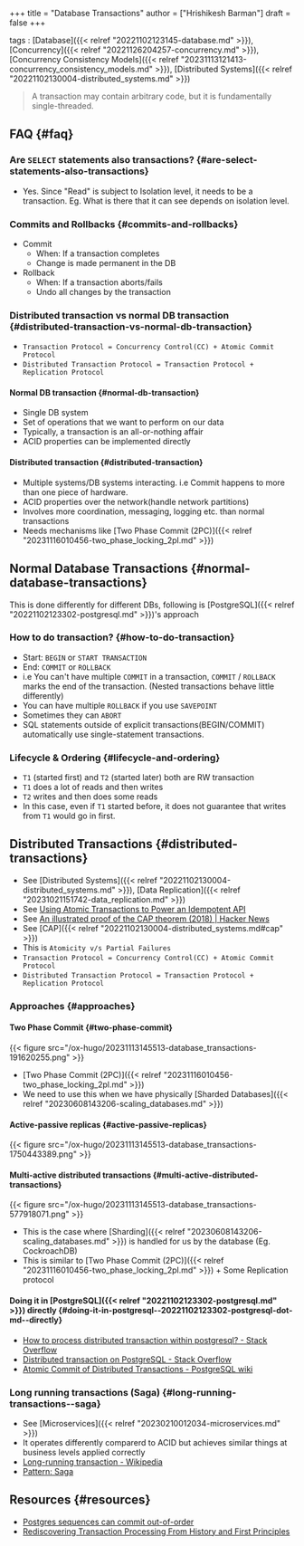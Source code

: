 +++
title = "Database Transactions"
author = ["Hrishikesh Barman"]
draft = false
+++

tags
: [Database]({{< relref "20221102123145-database.md" >}}), [Concurrency]({{< relref "20221126204257-concurrency.md" >}}), [Concurrency Consistency Models]({{< relref "20231113121413-concurrency_consistency_models.md" >}}), [Distributed Systems]({{< relref "20221102130004-distributed_systems.md" >}})

> A transaction may contain arbitrary code, but it is fundamentally single-threaded.


## FAQ {#faq}


### Are `SELECT` statements also transactions? {#are-select-statements-also-transactions}

-   Yes. Since "Read" is subject to Isolation level, it needs to be a transaction. Eg. What is there that it can see depends on isolation level.


### Commits and Rollbacks {#commits-and-rollbacks}

-   Commit
    -   When: If a transaction completes
    -   Change is made permanent in the DB
-   Rollback
    -   When: If a transaction aborts/fails
    -   Undo all changes by the transaction


### Distributed transaction vs normal DB transaction {#distributed-transaction-vs-normal-db-transaction}

-   `Transaction Protocol = Concurrency Control(CC) + Atomic Commit Protocol`
-   `Distributed Transaction Protocol = Transaction Protocol + Replication Protocol`


#### Normal DB transaction {#normal-db-transaction}

-   Single DB system
-   Set of operations that we want to perform on our data
-   Typically, a transaction is an all-or-nothing affair
-   ACID properties can be implemented directly


#### Distributed transaction {#distributed-transaction}

-   Multiple systems/DB systems interacting. i.e Commit happens to more than one piece of hardware.
-   ACID properties over the network(handle network partitions)
-   Involves more coordination, messaging, logging etc. than normal transactions
-   Needs mechanisms like [Two Phase Commit (2PC)]({{< relref "20231116010456-two_phase_locking_2pl.md" >}})


## Normal Database Transactions {#normal-database-transactions}

This is done differently for different DBs, following is [PostgreSQL]({{< relref "20221102123302-postgresql.md" >}})'s approach


### How to do transaction? {#how-to-do-transaction}

-   Start: `BEGIN` or `START TRANSACTION`
-   End: `COMMIT` or `ROLLBACK`
-   i.e You can't have multiple `COMMIT` in a transaction, `COMMIT` / `ROLLBACK` marks the end of the transaction. (Nested transactions behave little differently)
-   You can have multiple `ROLLBACK` if you use `SAVEPOINT`
-   Sometimes they can `ABORT`
-   SQL statements outside of explicit transactions(BEGIN/COMMIT) automatically use single-statement transactions.


### Lifecycle &amp; Ordering {#lifecycle-and-ordering}

-   `T1` (started first) and `T2` (started later) both are RW transaction
-   `T1` does a lot of reads and then writes
-   `T2` writes and then does some reads
-   In this case, even if `T1` started before, it does not guarantee that writes from `T1` would go in first.


## Distributed Transactions {#distributed-transactions}

-   See [Distributed Systems]({{< relref "20221102130004-distributed_systems.md" >}}), [Data Replication]({{< relref "20231021151742-data_replication.md" >}})
-   See [Using Atomic Transactions to Power an Idempotent API](https://brandur.org/http-transactions#create-user)
-   See [An illustrated proof of the CAP theorem (2018) | Hacker News](https://news.ycombinator.com/item?id=41772624)
-   See [CAP]({{< relref "20221102130004-distributed_systems.md#cap" >}})
-   This is `Atomicity v/s Partial Failures`
-   `Transaction Protocol = Concurrency Control(CC) + Atomic Commit Protocol`
-   `Distributed Transaction Protocol = Transaction Protocol + Replication Protocol`


### Approaches {#approaches}


#### Two Phase Commit {#two-phase-commit}

{{< figure src="/ox-hugo/20231113145513-database_transactions-191620255.png" >}}

-   [Two Phase Commit (2PC)]({{< relref "20231116010456-two_phase_locking_2pl.md" >}})
-   We need to use this when we have physically [Sharded Databases]({{< relref "20230608143206-scaling_databases.md" >}})


#### Active-passive replicas {#active-passive-replicas}

{{< figure src="/ox-hugo/20231113145513-database_transactions-1750443389.png" >}}


#### Multi-active distributed transactions {#multi-active-distributed-transactions}

{{< figure src="/ox-hugo/20231113145513-database_transactions-577918071.png" >}}

-   This is the case where [Sharding]({{< relref "20230608143206-scaling_databases.md" >}}) is handled for us by the database (Eg. CockroachDB)
-   This is similar to [Two Phase Commit (2PC)]({{< relref "20231116010456-two_phase_locking_2pl.md" >}}) + Some Replication protocol


#### Doing it in [PostgreSQL]({{< relref "20221102123302-postgresql.md" >}}) directly {#doing-it-in-postgresql--20221102123302-postgresql-dot-md--directly}

-   [How to process distributed transaction within postgresql? - Stack Overflow](https://stackoverflow.com/questions/21109362/how-to-process-distributed-transaction-within-postgresql)
-   [Distributed transaction on PostgreSQL - Stack Overflow](https://stackoverflow.com/questions/65830457/distributed-transaction-on-postgresql)
-   [Atomic Commit of Distributed Transactions - PostgreSQL wiki](https://wiki.postgresql.org/wiki/Atomic_Commit_of_Distributed_Transactions)


### Long running transactions (Saga) {#long-running-transactions--saga}

-   See [Microservices]({{< relref "20230210012034-microservices.md" >}})
-   It operates differently comparerd to ACID but achieves similar things at business levels applied correctly
-   [Long-running transaction - Wikipedia](https://en.wikipedia.org/wiki/Long-running_transaction)
-   [Pattern: Saga](https://microservices.io/patterns/data/saga.html)


## Resources {#resources}

-   [Postgres sequences can commit out-of-order](https://blog.sequinstream.com/postgres-sequences-can-commit-out-of-order/)
-   [Rediscovering Transaction Processing From History and First Principles](https://tigerbeetle.com/blog/2024-07-23-rediscovering-transaction-processing-from-history-and-first-principles)
